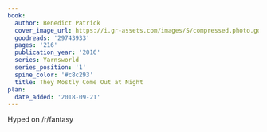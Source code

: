 ```yaml
---
book:
  author: Benedict Patrick
  cover_image_url: https://i.gr-assets.com/images/S/compressed.photo.goodreads.com/books/1459364987l/29743933._SX98_.jpg
  goodreads: '29743933'
  pages: '216'
  publication_year: '2016'
  series: Yarnsworld
  series_position: '1'
  spine_color: '#c8c293'
  title: They Mostly Come Out at Night
plan:
  date_added: '2018-09-21'
---
```


Hyped on /r/fantasy
